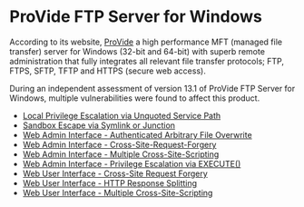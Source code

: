 # ProVide FTP Server for Windows

According to its website, [ProVide](https://www.provideserver.com/technical-details/) a high performance MFT (managed file transfer) server for Windows (32-bit and 64-bit) with superb remote administration that fully integrates all relevant file transfer protocols; FTP, FTPS, SFTP, TFTP and HTTPS (secure web access).

During an independent assessment of version 13.1 of ProVide FTP Server for Windows, multiple vulnerabilities were found to affect this product.

* [Local Privilege Escalation via Unquoted Service Path](./Local%20Privilege%20Escalation%20via%20Unquoted%20Service%20Path/)
* [Sandbox Escape via Symlink or Junction](./Sandbox%20Escape%20via%20Symlink%20or%20Junction/)
* [Web Admin Interface - Authenticated Arbitrary File Overwrite](./Web%20Admin%20Interface%20-%20Authenticated%20Arbitrary%20File%20Overwrite/)
* [Web Admin Interface - Cross-Site-Request-Forgery](./Web%20Admin%20Interface%20-%20Cross-Site-Request-Forgery/)
* [Web Admin Interface - Multiple Cross-Site-Scripting](./Web%20Admin%20Interface%20-%20Multiple%20Cross-Site-Scripting/)
* [Web Admin Interface - Privilege Escalation via EXECUTE()](./Web%20Admin%20Interface%20-%20Privilege%20Escalation%20via%20EXECUTE()/)
* [Web User Interface - Cross-Site Request Forgery](./Web%20User%20Interface%20-%20Cross-Site%20Request%20Forgery/)
* [Web User Interface - HTTP Response Splitting](./Web%20User%20Interface%20-%20HTTP%20Response%20Splitting/)
* [Web User Interface - Multiple Cross-Site-Scripting](./Web%20User%20Interface%20-%20Multiple%20Cross-Site-Scripting/)
